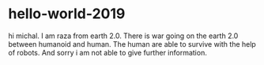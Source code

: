 # hello-world-2019

hi michal.
I am raza from earth 2.0.
There is war going on the earth 2.0 between humanoid and human.
The human are able to survive with the help of robots.
And sorry i am not able to give further information.
